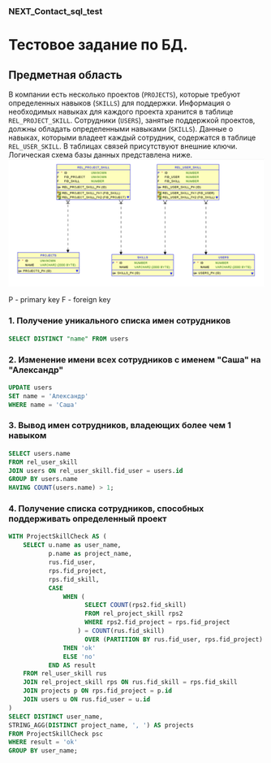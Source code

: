 ### NEXT_Contact_sql_test

# Тестовое задание по БД.
## Предметная область
В компании есть несколько проектов (`PROJECTS`), которые требуют определенных навыков (`SKILLS`) для поддержки. Информация о необходимых навыках для каждого проекта хранится в таблице `REL_PROJECT_SKILL`. Сотрудники (`USERS`), занятые поддержкой проектов, должны обладать определенными навыками (`SKILLS`). Данные о навыках, которыми владеет каждый сотрудник, содержатся в таблице `REL_USER_SKILL`. В таблицах связей присутствуют внешние ключи. Логическая схема базы данных представлена ниже.
![Иллюстрация к проекту](https://github.com/ModuleB/NEXT_Contact_sql_test/blob/main/image.png)

P - primary key
F - foreign key

### 1. Получение уникального списка имен сотрудников
```sql
SELECT DISTINCT "name" FROM users
```

### 2. Изменение имени всех сотрудников с именем "Саша" на "Александр"
```sql
UPDATE users
SET name = 'Александр'
WHERE name = 'Саша'
```

### 3. Вывод имен сотрудников, владеющих более чем 1 навыком
```sql
SELECT users.name
FROM rel_user_skill
JOIN users ON rel_user_skill.fid_user = users.id  
GROUP BY users.name
HAVING COUNT(users.name) > 1;
```

### 4. Получение списка сотрудников, способных поддерживать определенный проект
```sql
WITH ProjectSkillCheck AS (
    SELECT u.name as user_name, 
           p.name as project_name,
           rus.fid_user,
           rps.fid_project,
           rps.fid_skill,
           CASE 
               WHEN (
                     SELECT COUNT(rps2.fid_skill)
                     FROM rel_project_skill rps2
                     WHERE rps2.fid_project = rps.fid_project
                   ) = COUNT(rus.fid_skill)
                     OVER (PARTITION BY rus.fid_user, rps.fid_project)
               THEN 'ok' 
               ELSE 'no' 
           END AS result
    FROM rel_user_skill rus
    JOIN rel_project_skill rps ON rus.fid_skill = rps.fid_skill
    JOIN projects p ON rps.fid_project = p.id
    JOIN users u ON rus.fid_user = u.id
)
SELECT DISTINCT user_name,
STRING_AGG(DISTINCT project_name, ', ') AS projects
FROM ProjectSkillCheck psc
WHERE result = 'ok'
GROUP BY user_name;
```

